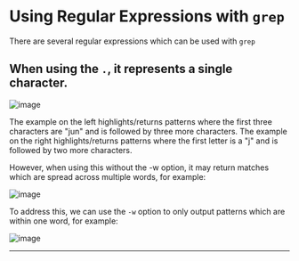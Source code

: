 # Using Regular Expressions with `grep`

There are several regular expressions which can be used with `grep`

## When using the `.`, it represents a single character. 

![image](https://user-images.githubusercontent.com/107522496/199689107-56b1a609-0eb5-44fe-9607-187101cad3d0.png)

The example on the left highlights/returns patterns where the first three characters are "jun" and is followed by three more characters.
The example on the right highlights/returns patterns where the first letter is a "j" and is followed by two more characters.

However, when using this without the -w option, it may return matches which are spread across multiple words, for example:

![image](https://user-images.githubusercontent.com/107522496/199691995-7efbc4e6-d08a-4920-bf93-c02bace2c830.png)

To address this, we can use the `-w` option to only output patterns which are within one word, for example: 

![image](https://user-images.githubusercontent.com/107522496/199692432-e684d373-0541-480b-8213-b2d21c6bc6fd.png)

---





